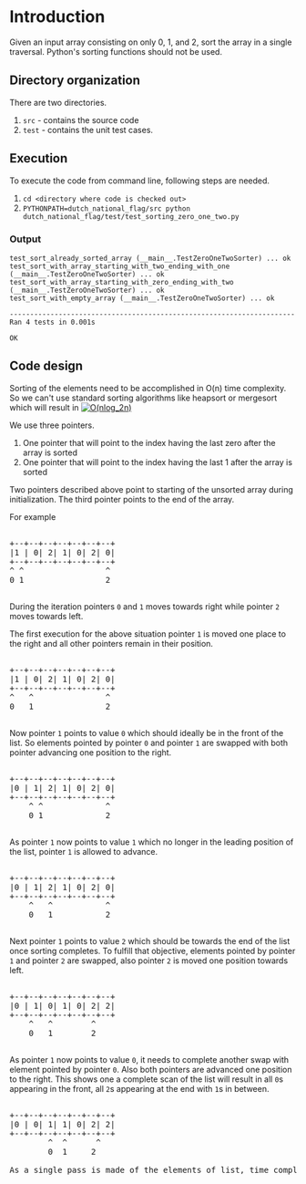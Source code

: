 # Introduction

Given an input array consisting on only 0, 1, and 2, sort the array in a single traversal. Python's sorting functions should not be used.

## Directory organization

There are two directories. 
1. `src` - contains the source code
2. `test` - contains the unit test cases. 

## Execution

To execute the code from command line, following steps are needed.

1. `cd <directory where code is checked out>`
2. `PYTHONPATH=dutch_national_flag/src python dutch_national_flag/test/test_sorting_zero_one_two.py`

### Output
```
test_sort_already_sorted_array (__main__.TestZeroOneTwoSorter) ... ok
test_sort_with_array_starting_with_two_ending_with_one (__main__.TestZeroOneTwoSorter) ... ok
test_sort_with_array_starting_with_zero_ending_with_two (__main__.TestZeroOneTwoSorter) ... ok
test_sort_with_empty_array (__main__.TestZeroOneTwoSorter) ... ok

----------------------------------------------------------------------
Ran 4 tests in 0.001s

OK
```


## Code design

Sorting of the elements need to be accomplished in O(n) time complexity. So we can't use standard sorting algorithms like heapsort or mergesort which will result in <a href="https://www.codecogs.com/eqnedit.php?latex=O(nlog_2n)" target="_blank"><img src="https://latex.codecogs.com/gif.latex?O(nlog_2n)" title="O(nlog_2n)" /></a>

We use three pointers.
1. One pointer that will point to the index having the last zero after the array is sorted
2. One pointer that will point to the index having the last 1 after the array is sorted

Two pointers described above point to starting of the unsorted array during initialization. The third pointer points to the end of the array.

For example

<pre>

+--+--+--+--+--+--+--+
|1 | 0| 2| 1| 0| 2| 0|
+--+--+--+--+--+--+--+
^ ^                 ^
0 1                 2

</pre>
During the iteration pointers `0` and `1` moves towards right while pointer `2` moves towards left. 

The first execution for the above situation pointer `1` is moved one place to the right and all other pointers remain in their position. 

<pre>

+--+--+--+--+--+--+--+
|1 | 0| 2| 1| 0| 2| 0|
+--+--+--+--+--+--+--+
^   ^               ^
0   1               2

</pre>

Now pointer `1` points to value `0` which should ideally be in the front of the list. So elements pointed by pointer `0` and pointer `1` are swapped with both pointer advancing one position to the right.

<pre>

+--+--+--+--+--+--+--+
|0 | 1| 2| 1| 0| 2| 0|
+--+--+--+--+--+--+--+
    ^ ^             ^
    0 1             2

</pre>

As pointer `1` now points to value `1` which no longer in the leading position of the list, pointer `1` is allowed to advance.

<pre>

+--+--+--+--+--+--+--+
|0 | 1| 2| 1| 0| 2| 0|
+--+--+--+--+--+--+--+
    ^   ^           ^
    0   1           2

</pre>

Next pointer `1` points to value `2` which should be towards the end of the list once sorting completes. To fulfill that objective, elements pointed by pointer `1` and pointer `2` are swapped, also pointer `2` is moved one position towards left.

<pre>

+--+--+--+--+--+--+--+
|0 | 1| 0| 1| 0| 2| 2|
+--+--+--+--+--+--+--+
    ^   ^        ^
    0   1        2

</pre>

As pointer `1` now points to value `0`, it needs to complete another swap with element pointed by pointer `0`. Also both pointers are advanced one position to the right. This shows one a complete scan of the list will result in all `0`s appearing in the front, all `2`s appearing at the end with `1`s in between.

<pre>

+--+--+--+--+--+--+--+
|0 | 0| 1| 1| 0| 2| 2|
+--+--+--+--+--+--+--+
        ^  ^      ^
        0  1     2
        
As a single pass is made of the elements of list, time complexity is O(n)

</pre>
